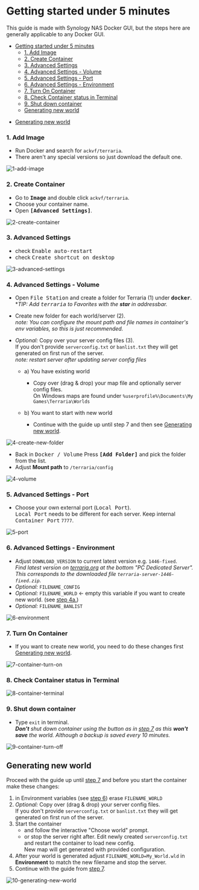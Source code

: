 # Getting started under 5 minutes

This guide is made with Synology NAS Docker GUI, but the steps here are generally applicable to any Docker GUI.

- [Getting started under 5 minutes](#getting-started-under-5-minutes)
    - [1. Add Image](#1-add-image)
    - [2. Create Container](#2-create-container)
    - [3. Advanced Settings](#3-advanced-settings)
    - [4. Advanced Settings - Volume](#4-advanced-settings---volume)
    - [5. Advanced Settings - Port](#5-advanced-settings---port)
    - [6. Advanced Settings - Environment](#6-advanced-settings---environment)
    - [7. Turn On Container](#7-turn-on-container)
    - [8. Check Container status in Terminal](#8-check-container-status-in-terminal)
    - [9. Shut down container](#9-shut-down-container)
  - [Generating new world](#generating-new-world)

* [Generating new world](#generating-new-world)

### 1. Add Image
- Run Docker and search for `ackvf/terraria`.
- There aren't any special versions so just download the default one.

![1-add-image](1-add-image.jpg)

### 2. Create Container
- Go to <kbd>**Image**</kbd> and double click `ackvf/terraria`.
- Choose your container name.
- Open <kbd>**[Advanced Settings]**</kbd>.

![2-create-container](2-create-container.jpg)

### 3. Advanced Settings
- check <kbd>Enable auto-restart</kbd>
- check <kbd>Create shortcut on desktop</kbd>

![3-advanced-settings](3-advanced-settings.jpg)


### 4. Advanced Settings - Volume

- Open <kbd>File Station</kbd> and create a folder for Terraria (1) under <kbd>**docker**</kbd>. **TIP: Add <kbd>terraria</kbd> to Favorites with the **star** in addressbar.*
- Create new folder for each world/server (2).  
  *note: You can configure the mount path and file names in container's env variables, so this is just recommended.*
- *Optional:* Copy over your server config files (3).  
  If you don't provide `serverconfig.txt` or `banlist.txt` they will get generated on first run of the server.  
    *note: restart server after updating server config files*
    
  * a) You have existing world  
    - Copy over (drag & drop) your map file and optionally server config files.  
    On Windows maps are found under `%userprofile%\Documents\My Games\Terraria\Worlds`  

  * b) You want to start with new world  
    - Continue with the guide up until step 7 and then see [Generating new world](#generating-new-world).

![4-create-new-folder](4-create-new-folder.jpg)

- Back in <kbd>Docker / Volume</kbd> Press <kbd>**[Add Folder]**</kbd> and pick the folder from the list.
- Adjust **Mount path** to `/terraria/config`

![4-volume](4-volume.jpg)

### 5. Advanced Settings - Port
- Choose your own external port (<kbd>Local Port</kbd>).  
  <kbd>Local Port</kbd> needs to be different for each server. Keep internal <kbd>Container Port</kbd> `7777`.

![5-port](5-port.jpg)

### 6. Advanced Settings - Environment
- Adjust `DOWNLOAD_VERSION` to current latest version e.g. `1446-fixed`.  
  *Find latest version on [terraria.org](https://terraria.org/) at the bottom "PC Dedicated Server". This corresponds to the downloaded file `terraria-server-1446-fixed.zip`.*
- *Optional:* `FILENAME_CONFIG`
- *Optional:* `FILENAME_WORLD` <- empty this variable if you want to create new world. (see [step 4a.](#4-advanced-settings---volume))
- *Optional:* `FILENAME_BANLIST`

![6-environment](6-environment.jpg)

### 7. Turn On Container
- If you want to create new world, you need to do these changes first [Generating new world](#generating-new-world).
  
![7-container-turn-on](7-container-turn-on.jpg)

### 8. Check Container status in Terminal
![8-container-terminal](8-container-terminal.jpg)

### 9. Shut down container
- Type `exit` in terminal.  
_**Don't** shut down container using the button as in [step 7](#7-turn-on-container) as this **won't save** the world. Although a backup is saved every 10 minutes._

![9-container-turn-off](9-container-turn-off.jpg)


## Generating new world

Proceed with the guide up until [step 7](#7-turn-on-container) and before you start the container make these changes:

  1. in Environment variables (see [step 6](#6-advanced-settings---environment)) erase `FILENAME_WORLD`
  2. *Optional:* Copy over (drag & drop) your server config files.  
  If you don't provide `serverconfig.txt` or `banlist.txt` they will get generated on first run of the server.
  3. Start the container
     - and follow the interactive "Choose world" prompt.
     - or stop the server right after. Edit newly created `serverconfig.txt` and restart the container to load new config.  
     New map will get generated with provided configuration.
  4. After your world is generated adjust `FILENAME_WORLD=My_World.wld` in **Environment** to match the new filename and stop the server.
  5. Continue with the guide from [step 7](#7-turn-on-container).
  
  ![10-generating-new-world](10-generating-new-world.jpg)
